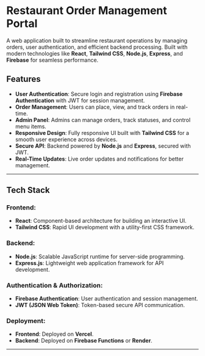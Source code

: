 # Restaurant Order Management Portal

A web application built to streamline restaurant operations by managing orders, user authentication, and efficient backend processing. Built with modern technologies like **React**, **Tailwind CSS**, **Node.js**, **Express**, and **Firebase** for seamless performance.

## Features

- **User Authentication**: Secure login and registration using **Firebase Authentication** with JWT for session management.
- **Order Management**: Users can place, view, and track orders in real-time.
- **Admin Panel**: Admins can manage orders, track statuses, and control menu items.
- **Responsive Design**: Fully responsive UI built with **Tailwind CSS** for a smooth user experience across devices.
- **Secure API**: Backend powered by **Node.js** and **Express**, secured with JWT.
- **Real-Time Updates**: Live order updates and notifications for better management.

---

## Tech Stack

### Frontend:
- **React**: Component-based architecture for building an interactive UI.
- **Tailwind CSS**: Rapid UI development with a utility-first CSS framework.

### Backend:
- **Node.js**: Scalable JavaScript runtime for server-side programming.
- **Express.js**: Lightweight web application framework for API development.

### Authentication & Authorization:
- **Firebase Authentication**: User authentication and session management.
- **JWT (JSON Web Token)**: Token-based secure API communication.

### Deployment:
- **Frontend**: Deployed on **Vercel**.
- **Backend**: Deployed on **Firebase Functions** or **Render**.

---


